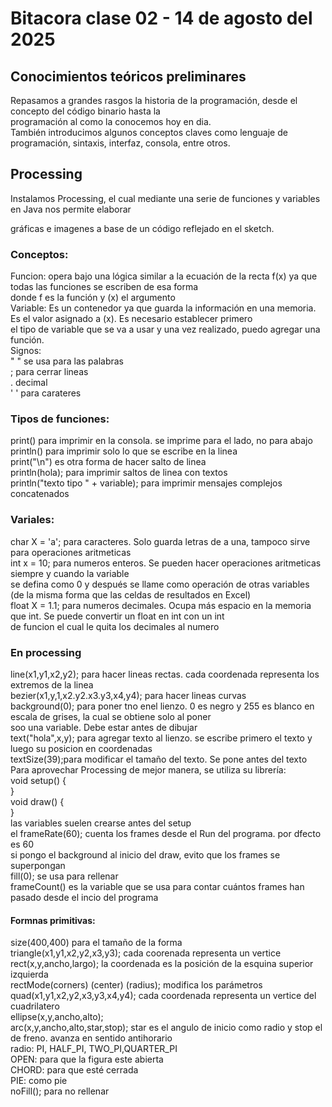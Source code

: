 # Bitacora clase 02 - 14 de agosto del 2025

## Conocimientos teóricos preliminares

Repasamos a grandes rasgos la historia de la programación, desde el concepto del código binario hasta la  
programación al como la conocemos hoy en dia.  
También introducimos algunos conceptos claves como lenguaje de programación, sintaxis, interfaz, consola, entre otros.   

## Processing

Instalamos Processing, el cual mediante una serie de funciones y variables en Java nos permite elaborar   

gráficas e imagenes a base de un código reflejado en el sketch.  

### Conceptos:

Funcion: opera bajo una lógica similar a la ecuación de la recta f(x) ya que todas las funciones se escriben de esa forma  
donde f es la función y (x) el argumento    
Variable: Es un contenedor ya que guarda la información en una memoria. Es el valor asignado a (x). Es necesario establecer primero  
el tipo de variable que se va a usar y una vez realizado, puedo agregar una función.   
Signos:   
" " se usa para las palabras  
; para cerrar lineas  
. decimal  
' ' para carateres

### Tipos de funciones:  
print() para imprimir en la consola. se imprime para el lado, no para abajo  
println() para imprimir solo lo que se escribe en la linea  
print("\n") es otra forma de hacer salto de linea  
println(hola); para imprimir saltos de linea con textos  
println("texto tipo " + variable); para imprimir mensajes complejos concatenados

### Variales:
char X = 'a'; para caracteres. Solo guarda letras de a una, tampoco sirve para operaciones aritmeticas  
int x = 10; para numeros enteros. Se pueden hacer operaciones aritmeticas siempre y cuando la variable  
se defina como 0 y después se llame como operación de otras variables (de la misma forma que las celdas de resultados en Excel)  
float X = 1.1; para numeros decimales. Ocupa más espacio en la memoria que int. Se puede convertir un float en int con un int  
de funcion el cual le quita los decimales al numero

### En processing

line(x1,y1,x2,y2); para hacer lineas rectas. cada coordenada representa los extremos de la linea  
bezier(x1,y,1,x2.y2.x3.y3,x4,y4); para hacer lineas curvas  
background(0); para poner tno enel lienzo. 0 es negro y 255 es blanco en escala de grises, la cual se obtiene solo al poner  
soo una variable. Debe estar antes de dibujar  
text("hola",x,y); para agregar texto al lienzo. se escribe primero el texto y luego su posicion en coordenadas  
textSize(39);para modificar el tamaño del texto. Se pone antes del texto  
Para aprovechar Processing de mejor manera, se utiliza su librería:  
void setup() {  
}  
void draw() {  
}  
las variables suelen crearse antes del setup  
el frameRate(60); cuenta los frames desde el Run del programa. por dfecto es 60  
si pongo el background al inicio del draw, evito que los frames se superpongan  
fill(0); se usa para rellenar  
frameCount() es la variable que se usa para contar cuántos frames han pasado desde el incio del programa

#### Formnas primitivas:

size(400,400) para el tamaño de la forma  
triangle(x1,y1,x2,y2,x3,y3); cada coorenada representa un vertice  
rect(x,y,ancho,largo); la coordenada es la posición de la esquina superior izquierda  
rectMode(corners) (center) (radius); modifica los parámetros  
quad(x1,y1,x2,y2,x3,y3,x4,y4); cada coordenada representa un vertice del cuadrilatero  
ellipse(x,y,ancho,alto);  
arc(x,y,ancho,alto,star,stop); star es el angulo de inicio como radio y stop el de freno. avanza en sentido antihorario  
radio: PI, HALF_PI, TWO_PI,QUARTER_PI  
OPEN: para que la figura este abierta  
CHORD: para que esté cerrada  
PIE: como pie  
noFill(); para no rellenar


